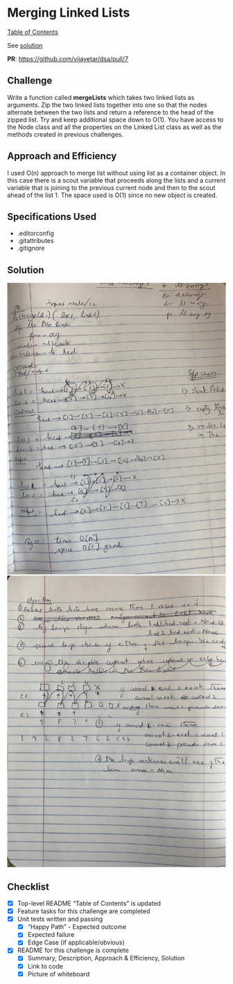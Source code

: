 # Merging Linked Lists

[Table of Contents](../../../README.md)

See [solution](ll_merge.py)

__PR__: https://github.com/vijayetar/dsa/pull/7

## Challenge
Write a function called __mergeLists__ which takes two linked lists as arguments. Zip the two linked lists together into one so that the nodes alternate between the two lists and return a reference to the head of the zipped list. Try and keep additional space down to O(1). You have access to the Node class and all the properties on the Linked List class as well as the methods created in previous challenges.

## Approach and Efficiency
I used O(n) approach to merge list without using list as a container object.  In this case there is a scout variable that proceeds along the lists and a current variable that is joining to the previous current node and then to the scout ahead of the list 1. The space used is O(1) since no new object is created.

## Specifications Used
* .editorconfig
* .gitattributes
* .gitignore


## Solution
![page 1](../../assets/ll_merge_1.jpg)
![page 2](../../assets/ll_merge_2.jpg)

## Checklist
 - [x] Top-level README “Table of Contents” is updated
 - [x] Feature tasks for this challenge are completed
 - [x] Unit tests written and passing
     - [x] “Happy Path” - Expected outcome
     - [x] Expected failure
     - [x] Edge Case (if applicable/obvious)
 - [x] README for this challenge is complete
     - [x] Summary, Description, Approach & Efficiency, Solution
     - [x] Link to code
     - [x] Picture of whiteboard
